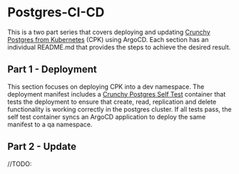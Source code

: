 # Postgres-CI-CD
This is a two part series that covers deploying and updating [Crunchy Postgres from Kubernetes](https://www.crunchydata.com/products/crunchy-postgresql-for-kubernetes) (CPK) using ArgoCD.  Each section has an individual README.md that provides the steps to achieve the desired result.

## Part 1 - Deployment
This section focuses on deploying CPK into a dev namespace.  The deployment manifest includes a [Crunchy Postgres Self Test](https://github.com/bobpach/Crunchy-Postgres-Self-Test) container that tests the deployment to ensure that create, read, replication and delete functionality is working correctly in the postgres cluster.  If all tests pass, the self test container syncs an ArgoCD application to deploy the same manifest to a qa namespace.

## Part 2 - Update
//TODO:
